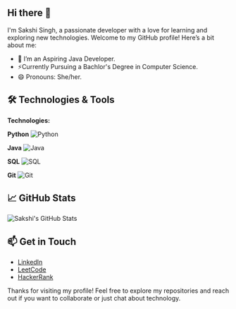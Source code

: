 ## Hi there 👋

I'm Sakshi Singh, a passionate developer with a love for learning and exploring new technologies. Welcome to my GitHub profile! Here’s a bit about me:

- 🔭 I’m an Aspiring Java Developer.
- ⚡Currently Pursuing a Bachlor's Degree in Computer Science.
- 😄 Pronouns: She/her.


## 🛠️ Technologies & Tools

**Technologies:**

**Python** ![Python](https://img.shields.io/badge/-Python-3776AB?style=flat&logo=python&logoColor=white)

**Java** ![Java](https://img.shields.io/badge/-Java-007396?style=flat&logo=java&logoColor=white)

**SQL** ![SQL](https://img.shields.io/badge/-SQL-4479A1?style=flat&logo=sql&logoColor=white)

**Git** ![Git](https://img.shields.io/badge/-Git-F05032?style=flat&logo=git&logoColor=white)



## 📈 GitHub Stats

![Sakshi's GitHub Stats](https://github-readme-stats.vercel.app/api?username=sakshisinghh28&show_icons=true&theme=radical)


## 📫 Get in Touch

- [LinkedIn](https://linkedin.com/in/sakshi-singh-281001s)
- [LeetCode](https://leetcode.com/u/Sakshisingh28/)
- [HackerRank](https://www.hackerrank.com/profile/sakshisingh2882)

Thanks for visiting my profile! Feel free to explore my repositories and reach out if you want to collaborate or just chat about technology.
